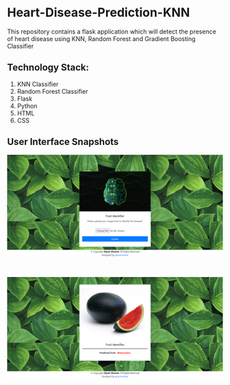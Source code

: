 # Heart-Disease-Prediction-KNN
This repository contains a flask application which will detect the presence of heart disease using KNN, Random Forest and Gradient Boosting Classifier

<h2>Technology Stack:</h2>
<ol>
  <li>KNN Classifier
  <li>Random Forest Classifier</li>
  <li>Flask</li>
  <li>Python</li>
  <li>HTML</li>
  <li>CSS</li>
</ol>

<h2> User Interface Snapshots </h2>

![alt text](https://github.com/ghatoledipak/Fruit-Identifier-Using-CNN/blob/main/assets/images/UI_SS_1.png)

<br>

![alt text](https://github.com/ghatoledipak/Fruit-Identifier-Using-CNN/blob/main/assets/images/UI_SS_2.png)

<br>


